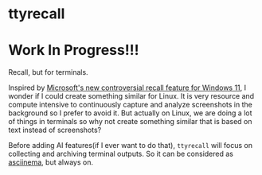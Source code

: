 # ttyrecall

# Work In Progress!!!

Recall, but for terminals.

Inspired by [Microsoft's new controversial recall feature for Windows 11](https://support.microsoft.com/en-us/windows/retrace-your-steps-with-recall-aa03f8a0-a78b-4b3e-b0a1-2eb8ac48701c),
I wonder if I could create something similar for Linux.
It is very resource and compute intensive to continuously capture and analyze screenshots in the background so I prefer
to avoid it. But actually on Linux, we are doing a lot of things in terminals so why not create something similar that
is based on text instead of screenshots?

Before adding AI features(if I ever want to do that), `ttyrecall` will focus on collecting and archiving terminal outputs.
So it can be considered as [asciinema](https://asciinema.org/), but always on.
